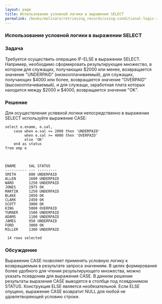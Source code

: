 ```yaml
---
layout: page
title: Использование условной логики в выражении SELECT
permalink: /books/molinaro/retrieving_records/using-conditional-logic-in-a-select-statements/
---
```


### Использование условной логики в выражении SELECT


<h3>Задача</h3>

Требуется осуществить операцию IF-ELSE в выражении SELECT. Например, необходимо сформировать результирующее множество, в котором для служащих, получающих $2000 или менее, возвращается значение "UNDERPAID" (низкооплачиваемый), для служащих, получающих $4000 или более, возвращается значение "OVERPAID" (высокооплачиваемый), и для служащи, заработная плата которых находится между $2000 и $4000, возвращается значение "OK".



<h3>Решение</h3>

Для осуществления услввной логики непосредственно в выражении SELECT используйте выражение CASE:


    select e.ename, e.sal,
        case when e.sal <= 2000 then 'UNDERPAID'
             when e.sal >= 4000 then 'OVERPAID'
             else 'OK'
        end as status
    from emp e


<br/>

    ENAME      SAL STATUS  
    ---------- --- ---------
    SMITH      800 UNDERPAID
    ALLEN      1600 UNDERPAID
    WARD       1250 UNDERPAID
    JONES      2975 OK
    MARTIN     1250 UNDERPAID
    BLAKE      2850 OK
    CLARK      2450 OK
    SCOTT      3000 OK
    KING       5000 OVERPAID  
    TURNER     1500 UNDERPAID
    ADAMS      1100 UNDERPAID
    JAMES      950 UNDERPAID
    FORD       3000 OK
    MILLER     1300 UNDERPAID

     14 rows selected  



<h3>Обсуждение</h3>


Выражение CASE позволяет применять условную логику к возвращаемым в результате запроса значениям. В целях формирования более удобного для чтения результирующего множества, можно указать псевдоним для выражения CASE. В данном решении результаты выразения CASE выводятся в столбце под псевдонимом STATUS. Конструкция ELSE является необязательной. Если ELSE опущено, выражение CASE возвратит NULL для любой не удовлетворяющей условию строки.
